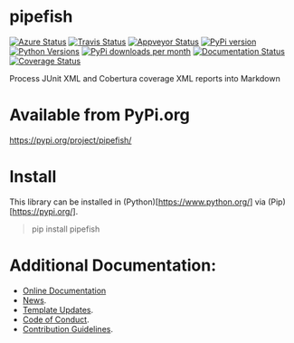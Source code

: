 # pipefish

[![Azure Status](https://dev.azure.com/timgates/timgates/_apis/build/status/pytest-buildkite.pipefish?branchName=master)](https://dev.azure.com/timgates/timgates/_build/latest?definitionId=12&branchName=master)
[![Travis Status](https://travis-ci.org/pytest-buildkite/pipefish.svg?branch=master)](https://travis-ci.org/pytest-buildkite/pipefish)
[![Appveyor Status](https://ci.appveyor.com/api/projects/status/github/pytest-buildkite/pipefish/branch/master?svg=true)](https://ci.appveyor.com/project/pytest-buildkite/pipefish)
[![PyPi version](https://img.shields.io/pypi/v/pipefish.svg)](https://pypi.org/project/pipefish)
[![Python Versions](https://img.shields.io/pypi/pyversions/pipefish.svg)](https://pypi.org/project/pipefish)
[![PyPi downloads per month](https://img.shields.io/pypi/dm/pipefish.svg)](https://pypi.org/project/pipefish)
[![Documentation Status](https://readthedocs.org/projects/pipefish/badge/?version=latest)](https://pipefish.readthedocs.io/en/latest/?badge=latest)
[![Coverage Status](https://coveralls.io/repos/github/pytest-buildkite/pipefish/badge.svg)](https://coveralls.io/github/pytest-buildkite/pipefish/)

Process JUnit XML and Cobertura coverage XML reports into Markdown

# Available from PyPi.org

https://pypi.org/project/pipefish/

# Install

This library can be installed in (Python)[https://www.python.org/] via
(Pip)[https://pypi.org/].

> pip install pipefish

# Additional Documentation:

* [Online Documentation](https://pipefish.readthedocs.io/en/latest/)
* [News](NEWS.rst).
* [Template Updates](COOKIECUTTER_UPDATES.md).
* [Code of Conduct](CODE_OF_CONDUCT.md).
* [Contribution Guidelines](CONTRIBUTING.md).
